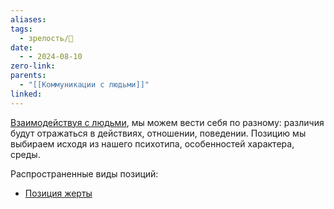 ```yaml
---
aliases: 
tags:
  - зрелость/🌱
date:
  - - 2024-08-10
zero-link: 
parents:
  - "[[Коммуникации с людьми]]"
linked:
---
```

[Взаимодействуя с людьми](Коммуникации%20с%20людьми.md), мы можем вести себя по разному: различия будут отражаться в действиях, отношении, поведении. Позицию мы выбираем исходя из нашего психотипа, особенностей характера, среды.

Распространенные виды позиций:
- [Позиция жерты](Позиция%20жерты.md)